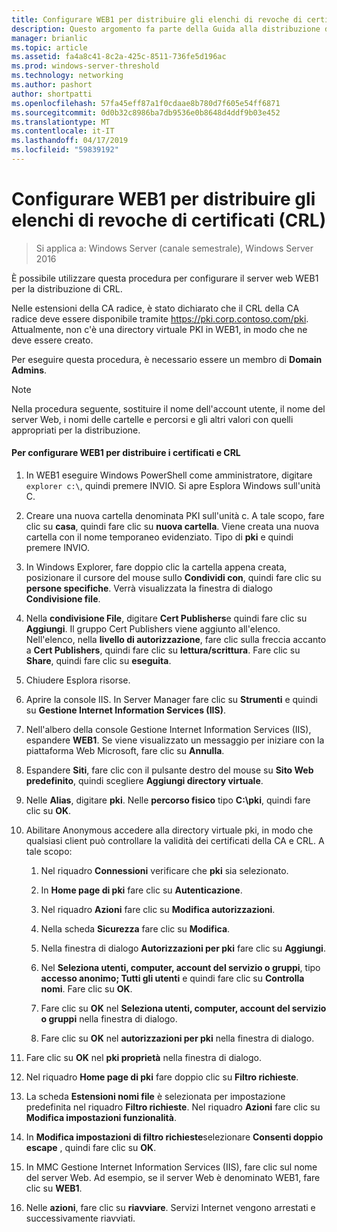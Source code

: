 ```yaml
---
title: Configurare WEB1 per distribuire gli elenchi di revoche di certificati (CRL)
description: Questo argomento fa parte della Guida alla distribuzione di un Server dei certificati per le distribuzioni Wireless e cablate 802.1 X
manager: brianlic
ms.topic: article
ms.assetid: fa4a8c41-8c2a-425c-8511-736fe5d196ac
ms.prod: windows-server-threshold
ms.technology: networking
ms.author: pashort
author: shortpatti
ms.openlocfilehash: 57fa45eff87a1f0cdaae8b780d7f605e54ff6871
ms.sourcegitcommit: 0d0b32c8986ba7db9536e0b8648d4ddf9b03e452
ms.translationtype: MT
ms.contentlocale: it-IT
ms.lasthandoff: 04/17/2019
ms.locfileid: "59839192"
---
```

# <a name="configure-web1-to-distribute-certificate-revocation-lists-crls"></a>Configurare WEB1 per distribuire gli elenchi di revoche di certificati (CRL)

>Si applica a: Windows Server (canale semestrale), Windows Server 2016

È possibile utilizzare questa procedura per configurare il server web WEB1 per la distribuzione di CRL.  
  
Nelle estensioni della CA radice, è stato dichiarato che il CRL della CA radice deve essere disponibile tramite https://pki.corp.contoso.com/pki. Attualmente, non c'è una directory virtuale PKI in WEB1, in modo che ne deve essere creato.  
  
Per eseguire questa procedura, è necessario essere un membro di **Domain Admins**.  
  
> [!NOTE]  
> Nella procedura seguente, sostituire il nome dell'account utente, il nome del server Web, i nomi delle cartelle e percorsi e gli altri valori con quelli appropriati per la distribuzione.  
  
#### <a name="to-configure-web1-to-distribute-certificates-and-crls"></a>Per configurare WEB1 per distribuire i certificati e CRL  
  
1.  In WEB1 eseguire Windows PowerShell come amministratore, digitare `explorer c:\`, quindi premere INVIO. Si apre Esplora Windows sull'unità C.   
  
2.  Creare una nuova cartella denominata PKI sull'unità c. A tale scopo, fare clic su **casa**, quindi fare clic su **nuova cartella**. Viene creata una nuova cartella con il nome temporaneo evidenziato. Tipo di **pki** e quindi premere INVIO.  
  
3.  In Windows Explorer, fare doppio clic la cartella appena creata, posizionare il cursore del mouse sullo **Condividi con**, quindi fare clic su **persone specifiche**. Verrà visualizzata la finestra di dialogo **Condivisione file**.  
  
4.  Nella **condivisione File**, digitare **Cert Publishers**e quindi fare clic su **Aggiungi**. Il gruppo Cert Publishers viene aggiunto all'elenco. Nell'elenco, nella **livello di autorizzazione**, fare clic sulla freccia accanto a **Cert Publishers**, quindi fare clic su **lettura/scrittura**. Fare clic su **Share**, quindi fare clic su **eseguita**.  
  
5.  Chiudere Esplora risorse.  
  
6.  Aprire la console IIS. In Server Manager fare clic su **Strumenti** e quindi su **Gestione Internet Information Services (IIS)**.  
  
7.  Nell'albero della console Gestione Internet Information Services (IIS), espandere **WEB1**. Se viene visualizzato un messaggio per iniziare con la piattaforma Web Microsoft, fare clic su **Annulla**.  
  
8.  Espandere **Siti**, fare clic con il pulsante destro del mouse su **Sito Web predefinito**, quindi scegliere **Aggiungi directory virtuale**.  
  
9. Nelle **Alias**, digitare **pki**. Nelle **percorso fisico** tipo **C:\pki**, quindi fare clic su **OK**.  
  
10. Abilitare Anonymous accedere alla directory virtuale pki, in modo che qualsiasi client può controllare la validità dei certificati della CA e CRL. A tale scopo:  
  
    1.  Nel riquadro **Connessioni** verificare che **pki** sia selezionato.  
  
    2.  In **Home page di pki** fare clic su **Autenticazione**.  
  
    3.  Nel riquadro **Azioni** fare clic su **Modifica autorizzazioni**.  
  
    4.  Nella scheda **Sicurezza** fare clic su **Modifica**.  
  
    5.  Nella finestra di dialogo **Autorizzazioni per pki** fare clic su **Aggiungi**.  
  
    6.  Nel **Seleziona utenti, computer, account del servizio o gruppi**, tipo **accesso anonimo; Tutti gli utenti** e quindi fare clic su **Controlla nomi**. Fare clic su **OK**.  
  
    7.  Fare clic su **OK** nel **Seleziona utenti, computer, account del servizio o gruppi** nella finestra di dialogo.  
  
    8.  Fare clic su **OK** nel **autorizzazioni per pki** nella finestra di dialogo.  
  
11. Fare clic su **OK** nel **pki proprietà** nella finestra di dialogo.  
  
12. Nel riquadro **Home page di pki** fare doppio clic su **Filtro richieste**.  
  
13. La scheda **Estensioni nomi file** è selezionata per impostazione predefinita nel riquadro **Filtro richieste**. Nel riquadro **Azioni** fare clic su **Modifica impostazioni funzionalità**.  
  
14. In **Modifica impostazioni di filtro richieste**selezionare **Consenti doppio escape** , quindi fare clic su **OK**.  
  
15. In MMC Gestione Internet Information Services (IIS), fare clic sul nome del server Web. Ad esempio, se il server Web è denominato WEB1, fare clic su **WEB1**.  
  
16. Nelle **azioni**, fare clic su **riavviare**. Servizi Internet vengono arrestati e successivamente riavviati.  
  

